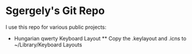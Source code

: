 Sgergely's Git Repo
===================

I use this repo for various public projects:

* Hungarian qwerty Keyboard Layout
** Copy the .keylayout and .icns to ~/Library/Keyboard Layouts
